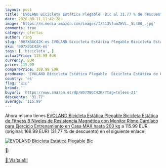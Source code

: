 ```yaml
---
layout: post
title: 'EVOLAND Bicicleta Estática Plegable  Bic al 31.77 % de descuento'
date: 2020-09-11 11:42:28
image: 'https://m.media-amazon.com/images/I/413VfunZWVL._SL400_.jpg'
comments: true
category: ofertas
author: ring
slug: 'B07X8GC42K-es EVOLAND Bicicleta Estática Plegable Bicicleta Estática de...'
sku: 'B07X8GC42K-es'
tags: [ 'bicicleta', ]
actualPrice: 115.99 EUR
currency: EUR
price: 115.99
comparePrice: 169.99 EUR
prodname: 'EVOLAND Bicicleta Estática Plegable  Bicicleta Estática de Fitness 8 Niveles de Resistencia Magnética con Monitor Rítmo Cardíaco para Ejercicio Entrenamiento en Casa  MAX hasta 200 kg'
country: 'es'
flag: '🇪🇸'
brand: ''
buyurl: 'https://www.amazon.es/dp/B07X8GC42K/?tag=tolees-21'
descuento: '31.77'
average: '115.99'
---
```


Ahora mismo tienes [EVOLAND Bicicleta Estática Plegable  Bicicleta Estática de Fitness 8 Niveles de Resistencia Magnética con Monitor Rítmo Cardíaco para Ejercicio Entrenamiento en Casa  MAX hasta 200 kg](https://www.amazon.es/dp/B07X8GC42K/?tag=tolees-21) a 115.99 EUR (original: 169.99 EUR) (31.77 %  de descuento) en el siguiente enlace!

[![EVOLAND Bicicleta Estática Plegable  Bic](https://m.media-amazon.com/images/I/413VfunZWVL._SL400_.jpg)](https://www.amazon.es/dp/B07X8GC42K/?tag=tolees-21)

🔎:


[🛒 Visítala!!!](https://www.amazon.es/dp/B07X8GC42K/?tag=tolees-21)
